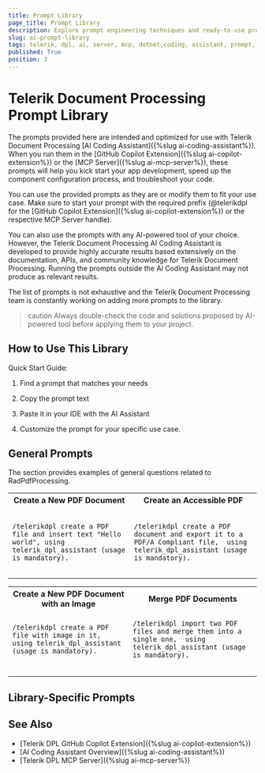 ```yaml
---
title: Prompt Library
page_title: Prompt Library
description: Explore prompt engineering techniques and ready-to-use prompt templates for the AI coding assistant of Telerik Document Processing Libraries.
slug: ai-prompt-library
tags: telerik, dpl, ai, server, mcp, dotnet,coding, assistant, prompt, library
published: True
position: 3
---
```


# Telerik Document Processing Prompt Library

The prompts provided here are intended and optimized for use with Telerik Document Processing [AI Coding Assistant]({%slug ai-coding-assistant%}). When you run them in the [GitHub Copilot Extension]({%slug ai-copilot-extension%}) or the [MCP Server]({%slug ai-mcp-server%}), these prompts will help you kick start your app development, speed up the component configuration process, and troubleshoot your code.

You can use the provided prompts as they are or modify them to fit your use case. Make sure to start your prompt with the required prefix (@telerikdpl for the [GitHub Copilot Extension]({%slug ai-copilot-extension%}) or the respective MCP Server handle).

You can also use the prompts with any AI-powered tool of your choice. However, the Telerik Document Processing AI Coding Assistant is developed to provide highly accurate results based extensively on the documentation, APIs, and community knowledge for Telerik Document Processing. Running the prompts outside the AI Coding Assistant may not produce as relevant results.

The list of prompts is not exhaustive and the Telerik Document Processing team is constantly working on adding more prompts to the library.

>caution Always double-check the code and solutions proposed by AI-powered tool before applying them to your project.

## How to Use This Library

Quick Start Guide:

1. Find a prompt that matches your needs

1. Copy the prompt text

1. Paste it in your IDE with the AI Assistant

1. Customize the prompt for your specific use case. 

## General Prompts

The section provides examples of general questions related to RadPdfProcessing.

<table>
		<tr>
			<th>Create a New PDF Document</th>
      <th>Create an Accessible PDF</th>
		</tr>
    <tr>  
      <td>
        <pre><code>
/telerikdpl create a PDF file and insert text "Hello world", using telerik_dpl_assistant (usage is mandatory).
			  </code></pre>
      </td>
            <td>
         <pre><code>
/telerikdpl create a PDF document and export it to a PDF/A Compliant file,  using telerik_dpl_assistant (usage is mandatory).
			  </code></pre>
      </td>
    </tr>   
</table>   

<table>
		<tr>
			<th>Create a New PDF Document with an Image</th>
      <th>Merge PDF Documents</th>
		</tr>
    <tr>  
      <td>
      <pre style="margin:0">
        <code>
/telerikdpl create a PDF file with image in it, using telerik_dpl_assistant (usage is mandatory).
			  </code>
      </pre>
      </td>
      <td>
        <pre style="margin:0">
        <code>
/telerikdpl import two PDF files and merge them into a single one,  using telerik_dpl_assistant (usage is mandatory).
			  </code>
        </pre>
      </td>
    </tr>   
</table>  

## Library-Specific Prompts

## See Also

* [Telerik DPL GitHub Copilot Extension]({%slug ai-copilot-extension%})
* [AI Coding Assistant Overview]({%slug ai-coding-assistant%})
* [Telerik DPL MCP Server]({%slug ai-mcp-server%})
